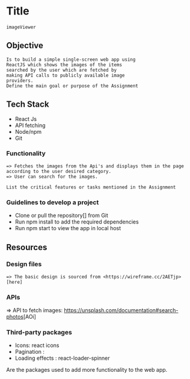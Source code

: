 # Title

    imageViewer

## Objective

    Is to build a simple single-screen web app using
    ReactJS which shows the images of the items
    searched by the user which are fetched by
    making API calls to publicly available image
    providers.
    Define the main goal or purpose of the Assignment

## Tech Stack

<ul>
    <li>React Js</li>
    <li>API fetching</li>
    <li>Node/npm</li>
    <li>Git</li>
</ul>

### Functionality

    => Fetches the images from the Api's and displays them in the page according to the user desired category.
    => User can search for the images.

    List the critical features or tasks mentioned in the Assignment

### Guidelines to develop a project

<ul>
    <li>Clone or pull the repository[] from Git</li>
    <li>Run npm install to add the required dependencies
    </li>
    <li>Run npm start to view the app in local host
    </li>
</ul>


## Resources

### Design files

    => The basic design is sourced from <https://wireframe.cc/2AETjp>[here]

### APIs

=> API to fetch images:
<https://unsplash.com/documentation#search-photos>[AOi]


### Third-party packages

<ul>
    <li>Icons: react icons</li>
    <li>Pagination : </li>
    <li>Loading effects : react-loader-spinner</li>
</ul>
    Are the packages used to add more functionality
    to the web app.

